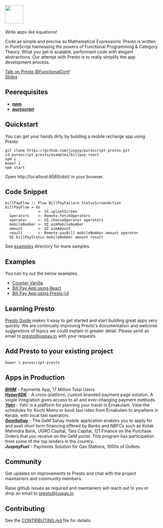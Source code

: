 # <img src='./assets/presto-logo.png' height='60'>

Write apps like equations!

Code as simple and precise as Mathematical Expressions. Presto is written in PureScript harnessing the powers of Functional Programming & Category Theory. What you get is scalable, performant code with elegant abstractions. Our attempt with Presto is to really simplify the app development process.

[Talk on Presto @FunctionalConf](https://www.youtube.com/watch?v=HLEwYghBjo8)
<br/>
[Slides](https://speakerdeck.com/vimalkumar/presto-at-functional-conf-2017)


## Peerequisites

- [***npm***](https://docs.npmjs.com/downloading-and-installing-node-js-and-npm)
- [***purescript***](https://github.com/purescript/documentation/blob/master/guides/Getting-Started.md)

## Quickstart

You can get your hands dirty by building a mobile recharge app using Presto

```
git clone https://github.com/juspay/purescript-presto.git
cd purescript-presto/examples/billpay-react
npm i
bower i
npm start
```

Open http://localhost:8080/dist/ in your browser.

## Code Snippet

```
billPayFlow :: Flow BillPayFailure StatusScreenAction
billPayFlow = do
  _            <- UI.splashScreen
  operators    <- Remote.fetchOperators
  operator     <- UI.chooseOperator operators
  mobileNumber <- UI.askMobileNumber
  amount       <- UI.askAmount
  result       <- Remote.payBill mobileNumber amount operator
  UI.billPayStatus mobileNumber amount result
```

See [examples](https://github.com/juspay/purescript-presto/tree/master/examples/) directory for more samples.

## Examples

You can try out the below examples.

* [Counter Vanilla](https://github.com/juspay/purescript-presto/tree/master/examples/counter-html)
* [Bill Pay App using React](https://github.com/juspay/purescript-presto/tree/master/examples/billpay-react)
* [Bill Pay App using Presto-UI](https://github.com/juspay/purescript-presto/tree/master/examples/billpay-presto-ui)

## Learning Presto

[Presto Guide](https://juspay.gitbooks.io/presto-guide/content/) makes it easy to get started and start building great apps very quickly. We are continually improving Presto's documentation and welcome suggestions of topics we could explain in greater detail. Please send an email to presto@juspay.in with your requests.


## Add Presto to your existing project

```
bower i purescript-presto
```

## Apps in Production

[***BHIM***](https://play.google.com/store/apps/details?id=in.org.npci.upiapp&hl=en) - Payments App, 17 Million Total Users
<br>[***HyperSDK***](https://juspay.in/products#hypersdk) - A cross-platform, custom branded payment page solution. A single integration gives access to all and ever-changing payment methods.
<br>[***Yatri***](https://play.google.com/store/apps/details?id=net.openkochi.yatri&hl=en_IN&gl=US) - Yatri is a platform for planning your travel in Ernakulam. View the schedules for Kochi Metro or book taxi rides from Ernakulam to anywhere in Kerala, with local taxi operators.
<br>[***GemSahay***](https://play.google.com/store/apps/details?id=in.sahay.gem&hl=en_IN&gl=US) - The GeM Sahay mobile application enables you to apply for and avail short term financing offered by Banks and NBFCs such as Kotak Mahindra Bank, UGRO Capital, Tata Capital, 121 Finance on the Purchase Orders that you receive on the GeM portal. This program has participation from some of the top lenders in the country.
<br>***JuspayFuel*** - Payments Solution for Gas Stations, 1000s of Outlets


## Community

Get updates on improvements to Presto and chat with the project maintainers and community members.

Raise github issues as required and maintainers will reach out to you or drop an email to presto@juspay.in.
## Contributing

See the [CONTRIBUTING.md](CONTRIBUTING.md) file for details.



